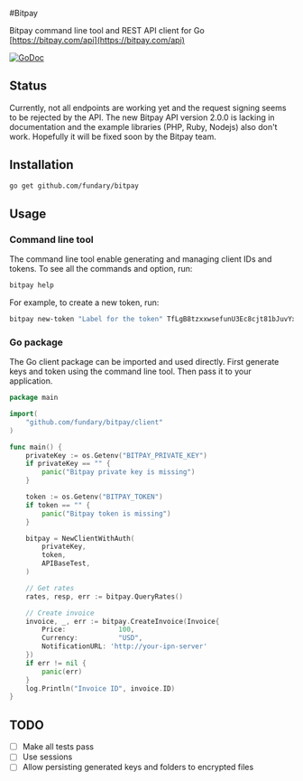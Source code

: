 #Bitpay

Bitpay command line tool and REST API client for Go
[https://bitpay.com/api](https://bitpay.com/api)

[![GoDoc](https://godoc.org/github.com/fundary/paypal?status.svg)](https://godoc.org/github.com/fundary/paypal)

## Status

Currently, not all endpoints are working yet and the request signing seems to be rejected by the API. The new Bitpay API version 2.0.0 is lacking in documentation and the example libraries (PHP, Ruby, Nodejs) also don't work. Hopefully it will be fixed soon by the Bitpay team.

## Installation

```sh
go get github.com/fundary/bitpay
```

## Usage

### Command line tool

The command line tool enable generating and managing client IDs and tokens. To see all the commands and option, run:
```sh
bitpay help
```

For example, to create a new token, run:
```sh
bitpay new-token "Label for the token" TfLgB8tzxxwsefunU3Ec8cjt81bJuvYxX1P merchant --env=test
```

### Go package

The Go client package can be imported and used directly. First generate keys and token using the command line tool. Then pass it to your application.

```go
package main

import(
	"github.com/fundary/bitpay/client"
)

func main() {
	privateKey := os.Getenv("BITPAY_PRIVATE_KEY")
	if privateKey == "" {
		panic("Bitpay private key is missing")
	}

	token := os.Getenv("BITPAY_TOKEN")
	if token == "" {
		panic("Bitpay token is missing")
	}

	bitpay = NewClientWithAuth(
		privateKey,
		token,
		APIBaseTest,
	)

	// Get rates
	rates, resp, err := bitpay.QueryRates()

	// Create invoice
	invoice, _, err := bitpay.CreateInvoice(Invoice{
		Price:             100,
		Currency:          "USD",
		NotificationURL: 'http://your-ipn-server'
	})
	if err != nil {
		panic(err)
	}
	log.Println("Invoice ID", invoice.ID)
}
```

## TODO
- [ ] Make all tests pass
- [ ] Use sessions
- [ ] Allow persisting generated keys and folders to encrypted files
